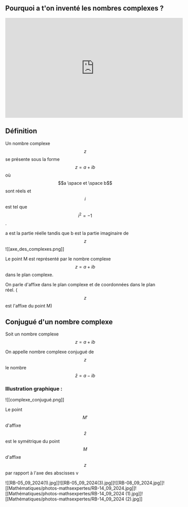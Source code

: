 ## Pourquoi a t'on inventé les nombres complexes ?

<iframe width="560" height="315" src="https://www.youtube.com/embed/M-qGTSL2yzM?si=wPzHb7v51AKxhZdb" title="YouTube video player" frameborder="0" allow="accelerometer; autoplay; clipboard-write; encrypted-media; gyroscope; picture-in-picture; web-share" referrerpolicy="strict-origin-when-cross-origin" allowfullscreen></iframe>

## Définition

Un nombre complexe $$z$$ se présente sous la forme $$z=a+i b$$ où $$a \space et \space b$$ sont réels et $$i$$ est tel que $$i^2=-1$$.

a est la partie réelle tandis que b est la partie imaginaire de $$z$$![[axe_des_complexes.png]]

Le point M est représenté par le nombre complexe $$z=a+i b$$ dans le plan complexe.

On parle d'affixe dans le plan complexe et de coordonnées dans le plan réel. ($$z$$ est l'affixe du point M)

## Conjugué d'un nombre complexe

Soit un nombre complexe $$z=a+i b$$

On appelle nombre complexe conjugué de $$z$$ le nombre $$\bar z = a - ib$$
### Illustration graphique :

![[complexe_conjugué.png]]

Le point $$M'$$d'affixe $$\bar z$$ est le symétrique du point $$M$$ d'affixe $$z$$ par rapport à l'axe des abscisses v

![[RB-05_09_2024(1).jpg]]![[RB-05_09_2024(3).jpg]]![[RB-08_09_2024.jpg]]![[Mathématiques/photos-mathsexpertes/RB-14_09_2024.jpg]]![[Mathématiques/photos-mathsexpertes/RB-14_09_2024 (1).jpg]]![[Mathématiques/photos-mathsexpertes/RB-14_09_2024 (2).jpg]]